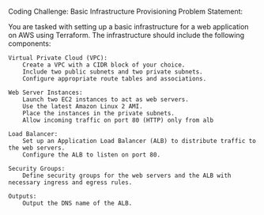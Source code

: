 Coding Challenge: Basic Infrastructure Provisioning
Problem Statement:

You are tasked with setting up a basic infrastructure for a web application on AWS using Terraform. The infrastructure should include the following components:

    Virtual Private Cloud (VPC):
        Create a VPC with a CIDR block of your choice.
        Include two public subnets and two private subnets.
        Configure appropriate route tables and associations.

    Web Server Instances:
        Launch two EC2 instances to act as web servers.
        Use the latest Amazon Linux 2 AMI.
        Place the instances in the private subnets.
        Allow incoming traffic on port 80 (HTTP) only from alb

    Load Balancer:
        Set up an Application Load Balancer (ALB) to distribute traffic to the web servers.
        Configure the ALB to listen on port 80.

    Security Groups:
        Define security groups for the web servers and the ALB with necessary ingress and egress rules.

    Outputs:
        Output the DNS name of the ALB.